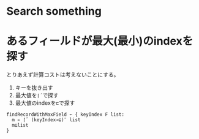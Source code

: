 # Search something

# あるフィールドが最大(最小)のindexを探す

とりあえず計算コストは考えないことにする。

1. キーを抜き出す
1. 最大値を`⌈´`で探す
1. 最大値のindexを`⊏`で探す

```apl
findRecordWithMaxField ← { keyIndex F list:
  m ← ⌈˝ (keyIndex⊸⊑)¨ list
  m⊑list
}
